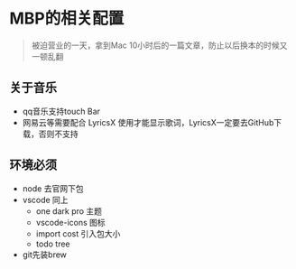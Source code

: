 # MBP的相关配置

> 被迫营业的一天，拿到Mac 10小时后的一篇文章，防止以后换本的时候又一顿乱翻

## 关于音乐 

- qq音乐支持touch Bar
- 网易云等需要配合 LyricsX 使用才能显示歌词，LyricsX一定要去GitHub下载，否则不支持

## 环境必须

- node 去官网下包
- vscode 同上
  - one dark pro 主题
  - vscode-icons 图标
  - import cost 引入包大小
  - todo tree 
- git先装brew

<!-- TODO 先这样子吧困了 -->